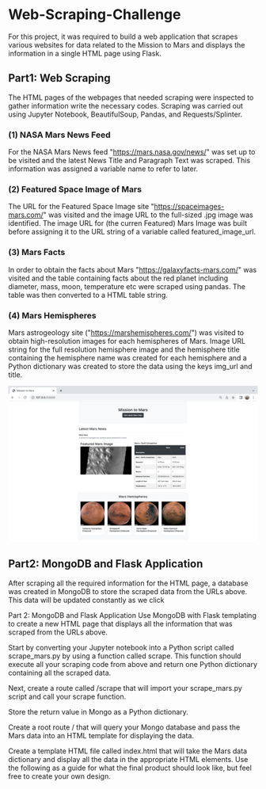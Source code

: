 # Web-Scraping-Challenge

For this project,  it was required to build a web application that scrapes various websites for data related to the Mission to Mars and displays the information in a single HTML page using Flask. 

## Part1: Web Scraping 

The HTML pages of the webpages that needed scraping were inspected to gather information write the necessary codes. Scraping was carried out using Jupyter Notebook, BeautifulSoup, Pandas, and Requests/Splinter.

### (1) NASA Mars News Feed

For the NASA Mars News feed "https://mars.nasa.gov/news/" was set up to be visited and the latest News Title and Paragraph Text was scraped. This information was assigned a variable name to refer to later. 

### (2) Featured Space Image of Mars

The URL for the Featured Space Image site "https://spaceimages-mars.com/" was visited and the image URL to the full-sized .jpg image was identified.
The image URL for (the curren Featured) Mars Image was built before assigning it to the URL string of a variable called featured_image_url. 

### (3) Mars Facts

In order to obtain the facts about Mars "https://galaxyfacts-mars.com/" was visited and the table containing facts about the red planet including diameter, mass, moon, temperature etc were scraped using pandas. The table was then converted to a HTML table string.

### (4) Mars Hemispheres

Mars astrogeology site ("https://marshemispheres.com/") was visited to obtain high-resolution images for each hemispheres of Mars. Image URL string for the full resolution hemisphere image and the hemisphere title containing the hemisphere name was created for each hemisphere and a Python dictionary was created to store the data using the keys img_url and title.


![alt text](https://github.com/fbrowther/Web-Scraping-Challenge/blob/main/Deployed%20Webscraping%20App%20Page.png)


## Part2: MongoDB and Flask Application
After scraping all the required information for the HTML page, a database was created in MongoDB to store the scraped data from the URLs above. This data will be updated constantly as we click 


Part 2: MongoDB and Flask Application
Use MongoDB with Flask templating to create a new HTML page that displays all the information that was scraped from the URLs above.


Start by converting your Jupyter notebook into a Python script called scrape_mars.py by using a function called scrape. This function should  execute all your scraping code from above and return one Python dictionary containing all the scraped data.


Next, create a route called /scrape that will import your scrape_mars.py script and call your scrape function.

Store the return value in Mongo as a Python dictionary.



Create a root route / that will query your Mongo database and pass the Mars data into an HTML template for displaying the data.


Create a template HTML file called index.html that will take the Mars data dictionary and display all the data in the appropriate HTML elements. Use the following as a guide for what the final product should look like, but feel free to create your own design.


